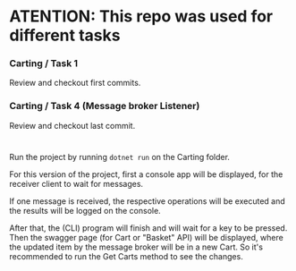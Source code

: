 # ATENTION: This repo was used for different tasks

### Carting / Task 1

Review and checkout first commits.

### Carting / Task 4 (Message broker Listener)

Review and checkout last commit.

#

Run the project by running `dotnet run` on the Carting folder.

For this version of the project, first a console app will be displayed, for the receiver client to wait for messages.

If one message is received, the respective operations will be executed and the results will be logged on the console.

After that, the (CLI) program will finish and will wait for a key to be pressed. Then the swagger page (for Cart or "Basket" API) will be displayed, where the updated item by the message broker will be in a new Cart. So it's recommended to run the Get Carts method to see the changes.
